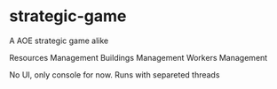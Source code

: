 # strategic-game
A AOE strategic game alike

Resources Management
Buildings Management
Workers Management

No UI, only console for now.
Runs with separeted threads
